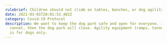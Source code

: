 ```yaml
---
rulebrief: Children should not climb on tables, benches, or dog agility equipment
date: 2021-03-01T20:01:53.402Z
category: Covid-19 Protocol
description: We want to keep the dog park safe and open for everyone. If we
  cannot, then the dog park will close. Agility equipment (ramps, tunnels, etc.)
  is for dogs only.
---
```

